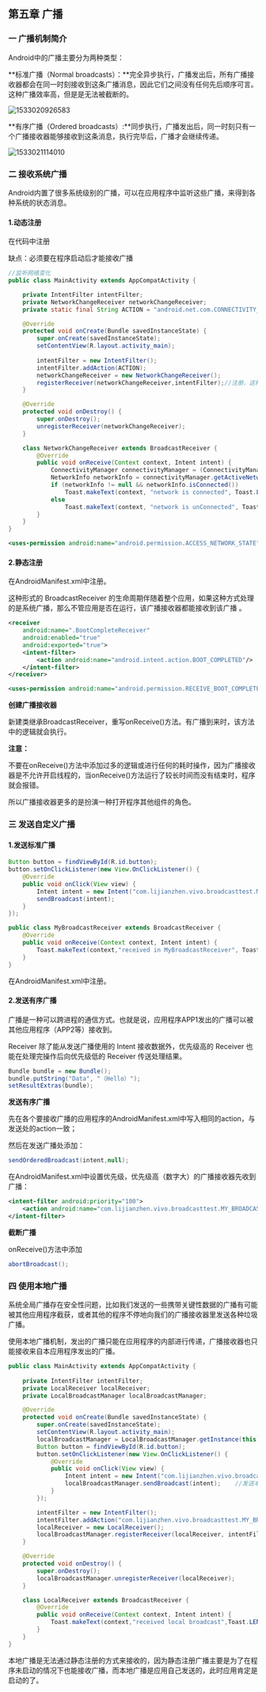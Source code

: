 ## 第五章 广播

### 一 广播机制简介

Android中的广播主要分为两种类型：

**标准广播（Normal broadcasts）：**完全异步执行，广播发出后，所有广播接收器都会在同一时刻接收到这条广播消息，因此它们之间没有任何先后顺序可言。这种广播效率高，但是是无法被截断的。

![1533020926583](C:\Users\11084918\AppData\Local\Temp\1533020926583.png)

**有序广播（Ordered broadcasts）:**同步执行，广播发出后，同一时刻只有一个广播接收器能够接收到这条消息，执行完毕后，广播才会继续传递。

![1533021114010](C:\Users\11084918\AppData\Local\Temp\1533021114010.png)

### 二 接收系统广播

Android内置了很多系统级别的广播，可以在应用程序中监听这些广播，来得到各种系统的状态消息。

#### 1.动态注册

在代码中注册

缺点：必须要在程序启动后才能接收广播

```java
//监听网络变化
public class MainActivity extends AppCompatActivity {

    private IntentFilter intentFilter;
    private NetworkChangeReceiver networkChangeReceiver;
    private static final String ACTION = "android.net.com.CONNECTIVITY_CHANGE";//当网络状态发生变化时，系统发出是值为该ACTION的广播

    @Override
    protected void onCreate(Bundle savedInstanceState) {
        super.onCreate(savedInstanceState);
        setContentView(R.layout.activity_main);
        
        intentFilter = new IntentFilter();
        intentFilter.addAction(ACTION);
        networkChangeReceiver = new NetworkChangeReceiver();
        registerReceiver(networkChangeReceiver,intentFilter);//注册，这样，NetworkChangeReceiver就会收到所有值为ACTION的广播
    }

    @Override
    protected void onDestroy() {
        super.onDestroy();
        unregisterReceiver(networkChangeReceiver);
    }

    class NetworkChangeReceiver extends BroadcastReceiver {
        @Override
        public void onReceive(Context context, Intent intent) {
            ConnectivityManager connectivityManager = (ConnectivityManager) getSystemService(Context.CONNECTIVITY_SERVICE);
            NetworkInfo networkInfo = connectivityManager.getActiveNetworkInfo();
            if (networkInfo != null && networkInfo.isConnected())
                Toast.makeText(context, "network is connected", Toast.LENGTH_SHORT).show();
            else
                Toast.makeText(context, "network is unConnected", Toast.LENGTH_SHORT).show();
        }
    }
}
```

```xml
<uses-permission android:name="android.permission.ACCESS_NETWORK_STATE"/>
```

#### 2.静态注册

在AndroidManifest.xml中注册。

这种形式的 BroadcastReceiver 的生命周期伴随着整个应用，如果这种方式处理的是系统广播，那么不管应用是否在运行，该广播接收器都能接收到该广播 。

```xml
<receiver
    android:name=".BootCompleteReceiver"
    android:enabled="true"
    android:exported="true">
    <intent-filter>
        <action android:name="android.intent.action.BOOT_COMPLETED"/>
    </intent-filter>
</receiver>
```

```xml
<uses-permission android:name="android.permission.RECEIVE_BOOT_COMPLETED"/>
```

**创建广播接收器**

新建类继承BroadcastReceiver，重写onReceive()方法。有广播到来时，该方法中的逻辑就会执行。

**注意：**

不要在onReceive()方法中添加过多的逻辑或进行任何的耗时操作，因为广播接收器是不允许开启线程的，当onReceive()方法运行了较长时间而没有结束时，程序就会报错。

所以广播接收器更多的是扮演一种打开程序其他组件的角色。

### 三 发送自定义广播

#### 1.发送标准广播

```java
Button button = findViewById(R.id.button);
button.setOnClickListener(new View.OnClickListener() {
    @Override
    public void onClick(View view) {
        Intent intent = new Intent("com.lijianzhen.vivo.broadcasttest.MY_BROADCAST");
        sendBroadcast(intent);
    }
});
```

```java
public class MyBroadcastReceiver extends BroadcastReceiver {
    @Override
    public void onReceive(Context context, Intent intent) {
        Toast.makeText(context,"received in MyBroadcastReceiver", Toast.LENGTH_SHORT).show();
    }
}
```

在AndroidManifest.xml中注册。

#### 2.发送有序广播

广播是一种可以跨进程的通信方式。也就是说，应用程序APP1发出的广播可以被其他应用程序（APP2等）接收到。

Receiver 除了能从发送广播使用的 Intent 接收数据外，优先级高的 Receiver 也能在处理完操作后向优先级低的 Receiver 传送处理结果。

```java
Bundle bundle = new Bundle();
bundle.putString("Data", "（Hello）");
setResultExtras(bundle);
```

**发送有序广播**

先在各个要接收广播的应用程序的AndroidManifest.xml中写入相同的action，与发送处的action一致；

然后在发送广播处添加：

```java
sendOrderedBroadcast(intent,null);
```

在AndroidManifest.xml中设置优先级，优先级高（数字大）的广播接收器先收到广播：

```xml
<intent-filter android:priority="100">
    <action android:name="com.lijianzhen.vivo.broadcasttest.MY_BROADCAST"/>
</intent-filter>
```

**截断广播**

onReceive()方法中添加

```java
abortBroadcast();
```

### 四 使用本地广播

系统全局广播存在安全性问题，比如我们发送的一些携带关键性数据的广播有可能被其他应用程序截获，或者其他的程序不停地向我们的广播接收器里发送各种垃圾广播。

使用本地广播机制，发出的广播只能在应用程序的内部进行传递，广播接收器也只能接收来自本应用程序发出的广播。

```java
public class MainActivity extends AppCompatActivity {
    
    private IntentFilter intentFilter;
    private LocalReceiver localReceiver;
    private LocalBroadcastManager localBroadcastManager;

    @Override
    protected void onCreate(Bundle savedInstanceState) {
        super.onCreate(savedInstanceState);
        setContentView(R.layout.activity_main);
        localBroadcastManager = LocalBroadcastManager.getInstance(this);
        Button button = findViewById(R.id.button);
        button.setOnClickListener(new View.OnClickListener() {
            @Override
            public void onClick(View view) {
                Intent intent = new Intent("com.lijianzhen.vivo.broadcasttest.MY_BROADCAST");
                localBroadcastManager.sendBroadcast(intent);    //发送本地广播
            }
        });

        intentFilter = new IntentFilter();
        intentFilter.addAction("com.lijianzhen.vivo.broadcasttest.MY_BROADCAST");
        localReceiver = new LocalReceiver();
        localBroadcastManager.registerReceiver(localReceiver, intentFilter); //注册本地广播监听器
    }

    @Override
    protected void onDestroy() {
        super.onDestroy();
        localBroadcastManager.unregisterReceiver(localReceiver);
    }

    class LocalReceiver extends BroadcastReceiver {
        @Override
        public void onReceive(Context context, Intent intent) {
            Toast.makeText(context,"received local broadcast",Toast.LENGTH_SHORT).show();
        }
    }
}
```

本地广播是无法通过静态注册的方式来接收的，因为静态注册广播主要是为了在程序未启动的情况下也能接收广播，而本地广播是应用自己发送的，此时应用肯定是启动的了。
